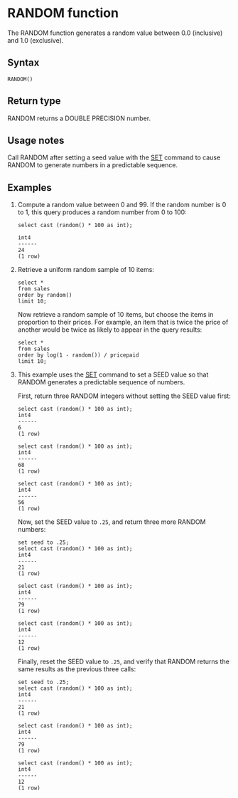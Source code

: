 # RANDOM function<a name="r_RANDOM"></a>

The RANDOM function generates a random value between 0\.0 \(inclusive\) and 1\.0 \(exclusive\)\. 

## Syntax<a name="r_RANDOM-synopsis"></a>

```
RANDOM()
```

## Return type<a name="r_RANDOM-return-type"></a>

RANDOM returns a DOUBLE PRECISION number\. 

## Usage notes<a name="r_RANDOM_usage_notes"></a>

Call RANDOM after setting a seed value with the [SET](r_SET.md) command to cause RANDOM to generate numbers in a predictable sequence\. 

## Examples<a name="r_RANDOM-examples"></a>

1. Compute a random value between 0 and 99\. If the random number is 0 to 1, this query produces a random number from 0 to 100: 

   ```
   select cast (random() * 100 as int);
   
   int4
   ------
   24
   (1 row)
   ```

1. Retrieve a uniform random sample of 10 items:

   ```
   select * 
   from sales
   order by random()
   limit 10;
   ```

   Now retrieve a random sample of 10 items, but choose the items in proportion to their prices\. For example, an item that is twice the price of another would be twice as likely to appear in the query results:

   ```
   select * 
   from sales
   order by log(1 - random()) / pricepaid
   limit 10;
   ```

1. This example uses the [SET](r_SET.md) command to set a SEED value so that RANDOM generates a predictable sequence of numbers\. 

   First, return three RANDOM integers without setting the SEED value first: 

   ```
   select cast (random() * 100 as int);
   int4
   ------
   6
   (1 row)
   
   select cast (random() * 100 as int);
   int4
   ------
   68
   (1 row)
   
   select cast (random() * 100 as int);
   int4
   ------
   56
   (1 row)
   ```

   Now, set the SEED value to `.25`, and return three more RANDOM numbers: 

   ```
   set seed to .25;
   select cast (random() * 100 as int);
   int4
   ------
   21
   (1 row)
   
   select cast (random() * 100 as int);
   int4
   ------
   79
   (1 row)
   
   select cast (random() * 100 as int);
   int4
   ------
   12
   (1 row)
   ```

   Finally, reset the SEED value to `.25`, and verify that RANDOM returns the same results as the previous three calls: 

   ```
   set seed to .25;
   select cast (random() * 100 as int);
   int4
   ------
   21
   (1 row)
   
   select cast (random() * 100 as int);
   int4
   ------
   79
   (1 row)
   
   select cast (random() * 100 as int);
   int4
   ------
   12
   (1 row)
   ```